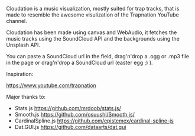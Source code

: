 Cloudation is a music visualization, mostly suited for trap tracks, that is made to resemble the awesome visulization of the Trapnation YouTube channel.

Cloudation has been made using canvas and WebAudio, it fetches the music tracks using the SoundCloud API and the backgrounds using the Unsplash API.

You can paste a SoundCloud url in the field, drag'n'drop a .ogg or .mp3 file in the page or drag'n'drop a SoundCloud url (easter egg ;) ).

Inspiration:

https://www.youtube.com/trapnation

Major thanks to:

* Stats.js https://github.com/mrdoob/stats.js/
* Smooth.js https://github.com/osuushi/Smooth.js/
* CardinalSpline.js https://github.com/epistemex/cardinal-spline-js
* Dat.GUI.js https://github.com/dataarts/dat.gui
